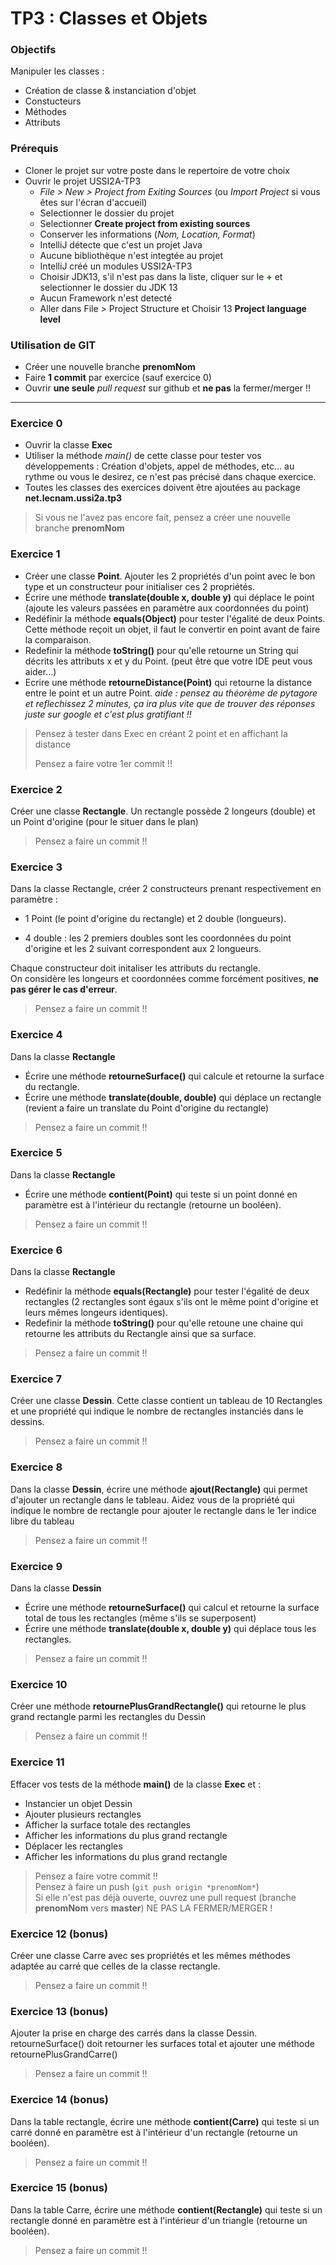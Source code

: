 # TP3 : Classes et Objets

### Objectifs
Manipuler les classes :

- Création de classe & instanciation d'objet
- Constucteurs
- Méthodes
- Attributs

### Prérequis
- Cloner le projet sur votre poste dans le repertoire de votre choix
- Ouvrir le projet USSI2A-TP3
    - *File > New > Project from Exiting Sources* (ou *Import Project* si vous êtes sur l'écran d'accueil)
    - Selectionner le dossier du projet
    - Selectionner **Create project from existing sources**
    - Conserver les informations (*Nom, Location, Format*)
    - IntelliJ détecte que c'est un projet Java
    - Aucune bibliothèque n'est integtée au projet
    - IntelliJ créé un modules USSI2A-TP3
    - Choisir JDK13, s'il n'est pas dans la liste, cliquer sur le <span style="color:green">**+**</span> et selectionner le dossier du JDK 13
    - Aucun Framework n'est detecté
    - Aller dans File > Project Structure et Choisir 13 **Project language level**

### Utilisation de GIT

- Créer une nouvelle branche **prenomNom**
- Faire **1 commit** par exercice (sauf exercice 0)
- Ouvrir **une seule** *pull request* sur github et **ne pas** la fermer/merger !!

----

### Exercice 0

- Ouvrir la classe **Exec**
- Utiliser la méthode *main()* de cette classe pour tester vos développements : Création d'objets, appel de méthodes, etc... au rythme ou vous le desirez, ce n'est pas précisé dans chaque exercice.
- Toutes les classes des exercices doivent être ajoutées au package **net.lecnam.ussi2a.tp3**

> Si vous ne l'avez pas encore fait, pensez a créer une nouvelle branche **prenomNom**

### Exercice 1

- Créer une classe **Point**. Ajouter les 2 propriétés d'un point avec le bon type et un constructeur pour initialiser ces 2 propriétés.
- Écrire une méthode **translate(double x, double y)** qui déplace le point (ajoute les valeurs passées en paramètre aux coordonnées du point)
- Redéfinir la méthode **equals(Object)** pour tester l'égalité de deux Points. Cette méthode reçoit un objet, il faut le convertir en point avant de faire la comparaison.
- Redefinir la méthode **toString()** pour qu'elle retourne un String qui décrits les attributs x et y du Point. (peut être que votre IDE peut vous aider...)
- Ecrire une méthode **retourneDistance(Point)** qui retourne la distance entre le point et un autre Point. *aide : pensez au théorème de pytagore et reflechissez 2 minutes, ça ira plus vite que de trouver des réponses juste sur google  et c'est plus gratifiant !!*

> Pensez à tester dans Exec en créant 2 point et en affichant la distance
>
> Pensez a faire votre 1er commit !!  

### Exercice 2
Créer une classe **Rectangle**. Un rectangle possède 2 longeurs (double) et un Point d'origine (pour le situer dans le plan)

> Pensez a faire un commit !!

### Exercice 3
Dans la classe Rectangle, créer 2 constructeurs prenant respectivement en paramètre : 

- 1 Point (le point d'origine du rectangle) et 2 double (longueurs). 

- 4 double : les 2 premiers doubles sont les coordonnées du point d'origine et les 2 suivant correspondent aux 2 longueurs.

Chaque constructeur doit initaliser les attributs du rectangle.  
On considère les longeurs et coordonnées comme forcément positives, **ne pas gérer le cas d'erreur**.

> Pensez a faire un commit !!

### Exercice 4
Dans la classe **Rectangle**
- Écrire une méthode **retourneSurface()** qui calcule et retourne la surface du rectangle. 
- Écrire une méthode **translate(double, double)** qui déplace un rectangle (revient a faire un translate du Point d'origine du rectangle)

> Pensez a faire un commit !!

### Exercice 5
Dans la classe **Rectangle**
- Écrire une méthode **contient(Point)** qui teste si un point donné en paramètre est à l'intérieur du rectangle (retourne un booléen). 

> Pensez a faire un commit !!

### Exercice 6
Dans la classe **Rectangle**
- Redéfinir la méthode **equals(Rectangle)** pour tester l'égalité de deux rectangles (2 rectangles sont égaux s'ils ont le même point d'origine et leurs mêmes longeurs identiques).
- Redefinir la méthode **toString()** pour qu'elle retoune une chaine qui retourne les attributs du Rectangle ainsi que sa surface.

> Pensez a faire un commit !!

### Exercice 7
Créer une classe **Dessin**. Cette classe contient un tableau de 10 Rectangles et une propriété qui indique le nombre de rectangles instanciés dans le dessins.

> Pensez a faire un commit !!

### Exercice 8
Dans la classe **Dessin**, écrire une méthode **ajout(Rectangle)** qui permet d'ajouter un rectangle dans le tableau. Aidez vous de la propriété qui indique le nombre de rectangle pour ajouter le rectangle dans le 1er indice libre du tableau

> Pensez a faire un commit !!

### Exercice 9
Dans la classe **Dessin**
- Écrire une méthode **retourneSurface()** qui calcul et retourne la surface total de tous les rectangles (même s'ils se superposent)
- Écrire une méthode **translate(double x, double y)** qui déplace tous les rectangles. 

> Pensez a faire un commit !!

### Exercice 10
Créer une méthode **retournePlusGrandRectangle()** qui retourne le plus grand rectangle parmi les rectangles du Dessin

> Pensez a faire un commit !!

### Exercice 11
Effacer vos tests de la méthode **main()** de la classe **Exec** et :
  - Instancier un objet Dessin
  - Ajouter plusieurs rectangles
  - Afficher la surface totale des rectangles
  - Afficher les informations du plus grand rectangle
  - Déplacer les rectangles
  - Afficher les informations du plus grand rectangle

> Pensez a faire votre commit !!  
> Pensez à faire un push (```git push origin *prenomNom*```)  
> Si elle n'est pas déjà ouverte, ouvrez une pull request (branche **prenomNom** vers **master**) NE PAS LA FERMER/MERGER !

### Exercice 12 (bonus)

Créer une classe Carre avec ses propriétés et les mêmes méthodes adaptée au carré que celles de la classe rectangle.

> Pensez a faire un commit !!

### Exercice 13 (bonus)

Ajouter la prise en charge des carrés dans la classe Dessin. retourneSurface() doit retourner les surfaces total et ajouter une méthode retournePlusGrandCarre()

> Pensez a faire un commit !!

### Exercice 14 (bonus)

Dans la table rectangle, écrire une méthode **contient(Carre)** qui teste si un carré donné en paramètre est à l'intérieur d'un rectangle (retourne un booléen). 

> Pensez a faire un commit !!

### Exercice 15 (bonus)

Dans la table Carre, écrire une méthode **contient(Rectangle)** qui teste si un rectangle donné en paramètre est à l'intérieur d'un triangle (retourne un booléen). 

> Pensez a faire un commit !!



